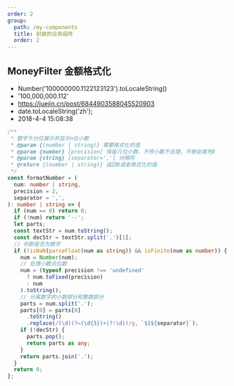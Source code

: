 ```yaml
---
order: 2
group:
  path: /my-components
  title: 封装的业务组件
  order: 2
---
```


## MoneyFilter 金额格式化

- Number('100000000.1122123123').toLocaleString()
- '100,000,000.112'
- https://juejin.cn/post/6844903588045520903
- date.toLocaleString('zh');
- 2018-4-4 15:08:38

<code src="./index.tsx" title='MoneyFilter' desc='金额分隔' inline='true'></code>

```ts
/**
 * 数字千分位展示并显示n位小数
 * @param {(number | string)} 需要格式化的值
 * @param {number} [precision] 保留几位小数，不传小数不处理，不够会填充0
 * @param {string} [separator=','] 分隔符
 * @return {(number | string)} 返回0或者格式化的值
 */
const formatNumber = (
  num: number | string,
  precision = 2,
  separator = ',',
): number | string => {
  if (num == 0) return 0;
  if (!num) return '--';
  let parts;
  const textStr = num.toString();
  const decStr = textStr.split('.')[1];
  // 判断是否为数字
  if (!isNaN(parseFloat(num as string)) && isFinite(num as number)) {
    num = Number(num);
    // 处理小数点位数
    num = (typeof precision !== 'undefined'
      ? num.toFixed(precision)
      : num
    ).toString();
    // 分离数字的小数部分和整数部分
    parts = num.split('.');
    parts[0] = parts[0]
      .toString()
      .replace(/(\d)(?=(\d{3})+(?!\d))/g, `$1${separator}`);
    if (!decStr) {
      parts.pop();
      return parts as any;
    }
    return parts.join('.');
  }
  return 0;
};
```

<API src="./index.tsx"  exports='["MoneyFilterProps"]'></API>
